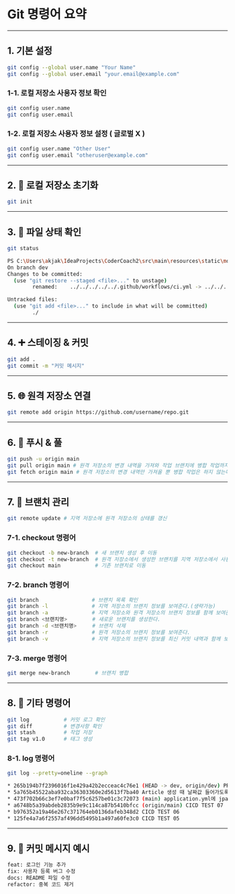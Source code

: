 # Git 명령어 요약

---

## 1. 기본 설정
```bash
git config --global user.name "Your Name"
git config --global user.email "your.email@example.com"
```
### 1-1. 로컬 저장소 사용자 정보 확인
```bash
git config user.name
git config user.email
```
### 1-2. 로컬 저장소 사용자 정보 설정 ( 글로벌 X )
```bash
git config user.name "Other User"
git config user.email "otheruser@example.com"
```

***

## 2. 📁 로컬 저장소 초기화
```bash
git init
```

***

## 3. 📄 파일 상태 확인
```bash
git status
```
```bash
PS C:\Users\akjak\IdeaProjects\CoderCoach2\src\main\resources\static\md> git status
On branch dev
Changes to be committed:
  (use "git restore --staged <file>..." to unstage)
        renamed:    ../../../../../.github/workflows/ci.yml -> ../../../../../.github/workflows/ci_cd-main.yml

Untracked files:
  (use "git add <file>..." to include in what will be committed)
        ./
```

***

## 4. ➕ 스테이징 & 커밋
```bash
git add .
git commit -m "커밋 메시지"
```

***

## 5. 🌐 원격 저장소 연결
```bash
git remote add origin https://github.com/username/repo.git
```

***

## 6. 🚀 푸시 & 풀
```bash
git push -u origin main
git pull origin main # 원격 저장소의 변경 내역을 가져와 작업 브랜치에 병합 작업까지 완료한다.
git fetch origin main # 원격 저장소의 변경 내역만 가져올 뿐 병합 작업은 하지 않는다.
```

***

## 7. 🌱 브랜치 관리
```bash
git remote update # 지역 저장소에 원격 저장소의 상태를 갱신
```

### 7-1. checkout 명령어
```bash
git checkout -b new-branch  # 새 브랜치 생성 후 이동
git checkout -t new-branch  # 원격 저장소에서 생성한 브랜치를 지역 저장소에서 사용할 브런치로 지정
git checkout main           # 기존 브랜치로 이동
```
### 7-2. branch 명령어
```bash
git branch                 # 브랜치 목록 확인
git branch -l              # 지역 저장소의 브랜치 정보를 보여준다.(생략가능)
git branch -a              # 지역 저장소와 원격 저장소의 브랜치 정보를 함께 보여준다
git branch <브랜치명>        # 새로운 브랜치를 생성한다.
git branch -d <브랜치명>     # 브랜치 삭제
git branch -r              # 원격 저장소의 브랜치 정보를 보여준다.
git branch -v              # 지역 저장소의 브랜치 정보를 최신 커밋 내역과 함께 보여준다.
```
### 7-3. merge 명령어
```bash
git merge new-branch        # 브랜치 병합
```

***

## 8. 🧹 기타 명령어
```bash
git log           # 커밋 로그 확인
git diff          # 변경사항 확인
git stash         # 작업 저장
git tag v1.0      # 태그 생성
```
### 8-1. log 명령어
```bash
git log --pretty=oneline --graph
```
```bash
* 265b194b7f2396016f1e429a42b2ecceac4c76e1 (HEAD -> dev, origin/dev) PR의 대상 브런치를 dev가 아닌 main 브런치로 수정
* 5a765b45522aba932ca36303360e2d5613f7ba40 Article 생성 때 날짜값 들어가도록 수정, dev 브런치PR용 ci-dev.yml파일 추가
* 473f702b66c3ef7e0baf7f5c6257be01c3c72073 (main) application.yml에 jpa와 server port 관련 코멘트 추가
* a6748b5a39abdeb2835b9e9c114ca87b5410bfcc (origin/main) CICD TEST 07
* b976352a19a46e267c371764eb0136dafeb348d2 CICD TEST 06
* 125fe4a7a6f2557af496dd5495b1a497a60fe3c0 CICD TEST 05
```

***

## 9. 📝 커밋 메시지 예시
```bash
feat: 로그인 기능 추가
fix: 사용자 등록 버그 수정
docs: README 파일 수정
refactor: 중복 코드 제거
```
